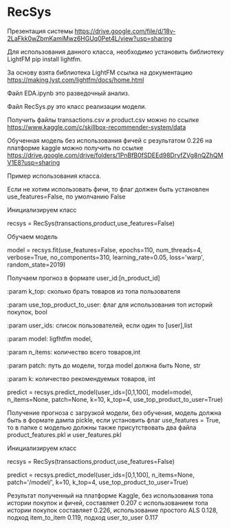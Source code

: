 # RecSys
Презентация системы https://drive.google.com/file/d/18v-2LaFkk0wZbmKamiMwz6HGUq0Pet4L/view?usp=sharing

Для использования данного класса, необходимо установить библиотеку LightFM pip install lightfm.

За основу взята библиотека LightFM ссылка на документацию https://making.lyst.com/lightfm/docs/home.html

Файл EDA.ipynb это разведочный анализ.

Файл RecSys.py это класс реализации модели.

Получить файлы transactions.csv и product.csv можно по ссылке https://www.kaggle.com/c/skillbox-recommender-system/data

Обученная модель без использования фичей с результатом 0.226 на платформе kaggle можно получить по ссылке 
https://drive.google.com/drive/folders/1PnBfB0fSDEEd98DryfZVg8nQZhQMV1E8?usp=sharing

Пример использования класса.

Если не хотим использовать фичи, то флаг должен быть установлен use_features=False, по умолчанию False

Инициализируем класс

recsys = RecSys(transactions,product,use_features=False)

Обучаем модель

model = recsys.fit(use_features=False, epochs=110, num_threads=4, verbose=True, no_components=310,
                  learning_rate=0.05, loss='warp', random_state=2019)                
                  
Получаем прогноз в формате user_id:[n_product_id]

:param k_top: сколько брать товаров из топа пользователя

:param use_top_product_to_user: флаг для использования топ историй покупок, bool

:param user_ids: список пользователей, если один то [user],list

:param model: ligfhtfm model,

:param n_items: количество всего товаров,int

:param patch: путь до модели, тогда model должна быть None, str

:param k: количество рекомендуемых товаров, int

predict = recsys.predict_model(user_ids=[0,1,100], model=model, n_items=None, patch=None, k=10, k_top=4, use_top_product_to_user=True)

Получение прогноза с загрузкой модели, без обучения, модель должна быть в формате дампа pickle, если установить флаг use_features = True, то в папке с моделью должны также присутствовать два файла product_features.pkl и user_features.pkl 

Инициализируем класс

recsys = RecSys(transactions,product,use_features=False)

predict = recsys.predict_model(user_ids=[0,1,100], n_items=None, patch='/model/', k=10, k_top=4, use_top_product_to_user=True)

Результат полученный на платформе Kaggle, без использования топа истории покупок и фичей, составляет 0.207 с использованием топа истории покупок составляет 0.226, использование простого ALS 0.128, подход item_to_item 0.119, подход user_to_user 0.117
